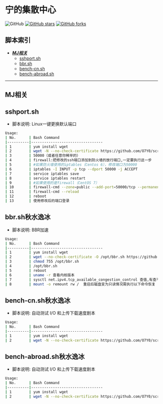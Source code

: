 # 宁的集散中心
![GitHub](https://img.shields.io/github/license/mashape/apistatus.svg)
[![GitHub stars](https://img.shields.io/github/stars/O7Y0/script.svg?style=popout&label=Stars)](https://github.com/O7Y0/script/stargazers)
[![GitHub forks](https://img.shields.io/github/forks/O7Y0/script.svg?style=popout&label=Fork)](https://github.com/O7Y0/script/fork)
## 脚本索引
* [***MJ相关***](#代理相关)
  * [sshport.sh](#sshport)
  * [bbr.sh](#bbr)
  * [bench-cn.sh](#bench)
  * [bench-abroad.sh](#bench-abroad)
---

## MJ相关

## sshport.sh

- 脚本说明: Linux一键更换默认端口

```bash
Usage:
| No.      | Bash Command                    
|----------|---------------------------------
| 1        | yum install wget
| 2        | wget -N --no-check-certificate https://github.com/O7Y0/script/raw/main/sshport.sh && chmod +x sshport.sh && bash sshport.sh
| 3        | 50000（或者任意你稀罕的）
| 4        | firewall:把修改的ssh端口添加到防火墙的放行端口,一定要执行这一步
| 5        | #如果防火墙使用的iptables（Centos 6），修改端口为50000
| 6        | iptables -I INPUT -p tcp --dport 50000 -j ACCEPT
| 7        | service iptables save
| 8        | service iptables restart
| 9        | #如果使用的是firewall（CentOS 7）
| 10       | firewall-cmd --zone=public --add-port=50000/tcp --permanent 
| 11       | firewall-cmd --reload
| 12       | reboot
| 13       | 使用修改后的端口登录
```

## bbr.sh秋水逸冰

- 脚本说明: BBR加速

```bash
Usage:
| No.      | Bash Command                    
|----------|---------------------------------
| 1        | yum install wget
| 2        | wget --no-check-certificate -O /opt/bbr.sh https://github.com/O7Y0/script/raw/main/bbr.sh
| 3        | chmod 755 /opt/bbr.sh
| 4        | /opt/bbr.sh
| 5        | reboot
| 6        | uname -r 查看内核版本
| 7        | sysctl net.ipv4.tcp_available_congestion_control 查值,有查不查无所谓
| 8        | mount -o remount rw /  重启后磁盘变为只读情况需执行以下命令恢复
```
## bench-cn.sh秋水逸冰

- 脚本说明: 自动测试 I/O 和上传下载速度剧本
```bash
Usage:
| No.      | Bash Command                    
|----------|---------------------------------
| 1        | yum install wget
| 2        | wget -N --no-check-certificate https://github.com/O7Y0/script/raw/main/bench-cn.sh && chmod +x bench-cn.sh && bash bench-cn.sh
```
## bench-abroad.sh秋水逸冰

- 脚本说明: 自动测试 I/O 和上传下载速度剧本
```bash
Usage:
| No.      | Bash Command                    
|----------|---------------------------------
| 1        | yum install wget
| 2        | wget -N --no-check-certificate https://github.com/O7Y0/script/raw/main/bench-abroad.sh && chmod +x bench-abroad.sh && bash bench-abroad.sh
```
